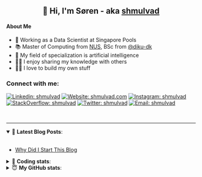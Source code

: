 <h2 align="center">
	👋 Hi, I'm Søren - aka <a href="https://shmulvad.com">shmulvad</a>
</h2>

#### About Me
- 🤖 Working as a Data Scientist at Singapore Pools
- 📚 Master of Computing from [NUS], BSc from [@diku-dk]
- 🧠 My field of specialization is artificial intelligence
- 👨‍🏫 I enjoy sharing my knowledge with others
- 👨‍💻 I love to build my own stuff

### Connect with me:

[![Linkedin: shmulvad](https://img.shields.io/badge/shmulvad-blue?style=flat&logo=Linkedin&logoColor=white)][linkedin]
[![Website: shmulvad.com](https://img.shields.io/badge/shmulvad.com-47CCCC?&style=flat&logo=Google-Chrome&logoColor=white)][website]
[![Instagram: shmulvad](https://img.shields.io/badge/-@shmulvad-purple?style=flat&logo=Instagram&logoColor=white)][instagram]
[![StackOverflow: shmulvad](https://img.shields.io/badge/shmulvad-FE7A16?style=flat&logo=stack-overflow&logoColor=white)][stackOverflow]
[![Twitter: shmulvad](https://img.shields.io/badge/@shmulvad-1ca0f1?style=flat&logo=twitter&logoColor=white)][twitter]
[![Email: shmulvad](https://img.shields.io/badge/shmulvad-D14836?style=flat&logo=gmail&logoColor=white)][mail]

<br />

---

<details open>
 <summary>📕 <b>Latest Blog Posts</b>: </summary>

<br>

<!-- BLOG-POST-LIST:START -->
- [Why Did I Start This Blog](https://shmulvad.com/blog/why-did-start-this-blog)
<!-- BLOG-POST-LIST:END -->

</details>

<!-- --- -->

<details>
 <summary>🤖 <b>Coding stats</b>: </summary>

<br>

NOTE: Doesn't track coding at work or work done in environments such as Jupyter Notebooks.

<!--START_SECTION:waka-->
![Code Time](http://img.shields.io/badge/Code%20Time-2%2C466%20hrs%201%20min-blue)

**I'm a Night 🦉** 

```text
🌞 Morning                495 commits         ██░░░░░░░░░░░░░░░░░░░░░░░   08.85 % 
🌆 Daytime                1511 commits        ███████░░░░░░░░░░░░░░░░░░   27.00 % 
🌃 Evening                2258 commits        ██████████░░░░░░░░░░░░░░░   40.35 % 
🌙 Night                  1332 commits        ██████░░░░░░░░░░░░░░░░░░░   23.80 % 
```


📊 **This Week I Spent My Time On** 

```text
💬 Programming Languages: 
Python                   11 hrs 5 mins       ██████████████░░░░░░░░░░░   56.55 % 
HTML                     4 hrs 21 mins       ██████░░░░░░░░░░░░░░░░░░░   22.24 % 
Other                    2 hrs 49 mins       ████░░░░░░░░░░░░░░░░░░░░░   14.39 % 
Bash                     28 mins             █░░░░░░░░░░░░░░░░░░░░░░░░   02.46 % 
JSON                     17 mins             ░░░░░░░░░░░░░░░░░░░░░░░░░   01.51 % 

🔥 Editors: 
VS Code                  16 hrs 47 mins      █████████████████████░░░░   85.58 % 
Zsh                      2 hrs 48 mins       ████░░░░░░░░░░░░░░░░░░░░░   14.28 % 
Sublime Text             1 min               ░░░░░░░░░░░░░░░░░░░░░░░░░   00.14 % 

🐱‍💻 Projects: 
table-notifier           17 hrs 19 mins      ██████████████████████░░░   88.36 % 
Terminal                 1 hr 29 mins        ██░░░░░░░░░░░░░░░░░░░░░░░   07.62 % 
overvaagning-admin       37 mins             █░░░░░░░░░░░░░░░░░░░░░░░░   03.20 % 
datapakke-interface      3 mins              ░░░░░░░░░░░░░░░░░░░░░░░░░   00.31 % 
hit-locator              3 mins              ░░░░░░░░░░░░░░░░░░░░░░░░░   00.28 % 
```


 Last Updated on 19/04/2024 18:40:17 UTC
<!--END_SECTION:waka-->

</details>

<!-- --- -->

<details>
 <summary>😇 <b>My GitHub stats</b>: </summary>

<br>

<img align="left" alt="shmulvad's Github Stats" src="https://github-readme-stats.vercel.app/api?username=shmulvad&show_icons=true&hide_border=true" />

</details>



[website]: https://shmulvad.com
[twitter]: https://twitter.com/shmulvad
[linkedin]: https://linkedin.com/in/shmulvad
[instagram]: https://instagram.com/shmulvad
[stackOverflow]: https://stackoverflow.com/users/9248793/shmulvad
[mail]: mailto:shmulvad@gmail.com
[@diku-dk]: https://github.com/diku-dk
[github]: https://github.com/shmulvad
[NUS]: https://www.nus.edu.sg